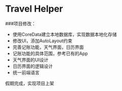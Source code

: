 # Travel Helper

###项目修改：
* 使用CoreData建立本地数据库，实现数据本地化存储
* 修改UI，添加AutoLayout约束
* 完善记账功能，天气界面，日历界面
 * 记账功能的具体范围，参考已有的App
 * 天气界面的UI设计
 * 日历界面的逻辑设计
* 统一前端语言

假期完成，实现项目上架
